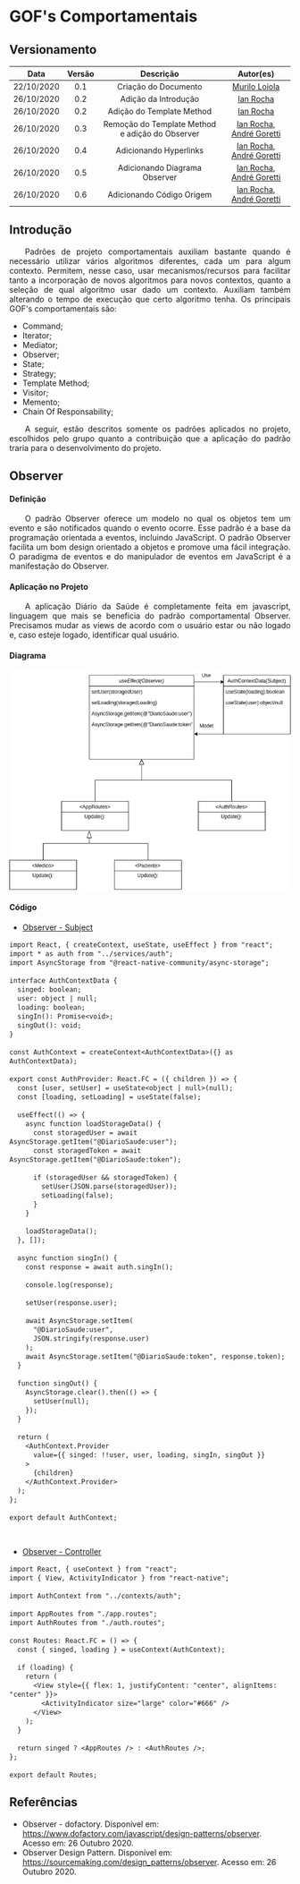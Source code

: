 # GOF's Comportamentais

## Versionamento

|    Data    | Versão |                    Descrição                    |                                        Autor(es)                                         |
| :--------: | :----: | :---------------------------------------------: | :--------------------------------------------------------------------------------------: |
| 22/10/2020 |  0.1   |              Criação do Documento               |                      [Murilo Loiola](https://github.com/murilo-dan)                      |
| 26/10/2020 |  0.2   |              Adição da Introdução               |                        [Ian Rocha](https://github.com/IanPSRocha)                        |
| 26/10/2020 |  0.2   |            Adição do Template Method            |                        [Ian Rocha](https://github.com/IanPSRocha)                        |
| 26/10/2020 |  0.3   | Remoção do Template Method e adição do Observer | [Ian Rocha](https://github.com/IanPSRocha), [André Goretti](https://github.com/Agoretti) |
| 26/10/2020 |  0.4   |             Adicionando Hyperlinks              | [Ian Rocha](https://github.com/IanPSRocha), [André Goretti](https://github.com/Agoretti) |
| 26/10/2020 |  0.5   |          Adicionando Diagrama Observer          | [Ian Rocha](https://github.com/IanPSRocha), [André Goretti](https://github.com/Agoretti) |
| 26/10/2020 |  0.6   |            Adicionando Código Origem            | [Ian Rocha](https://github.com/IanPSRocha), [André Goretti](https://github.com/Agoretti) |

## Introdução

<p align="justify">&emsp;&emsp;Padrões de projeto comportamentais
auxiliam bastante quando é necessário utilizar vários algoritmos diferentes, cada um para algum contexto. Permitem, nesse caso, usar mecanismos/recursos para facilitar tanto a incorporação de novos algoritmos para novos contextos, quanto a seleção de qual algoritmo usar
dado um contexto. Auxiliam também alterando o tempo de execução que certo algoritmo tenha. Os principais GOF's comportamentais são:</p>

- Command;
- Iterator;
- Mediator;
- Observer;
- State;
- Strategy;
- Template Method;
- Visitor;
- Memento;
- Chain Of Responsability;

<p align="justify">&emsp;&emsp;A seguir, estão descritos somente os padrões aplicados no projeto, escolhidos pelo grupo quanto a contribuição que a aplicação do padrão traria para o desenvolvimento do projeto.</p>

## Observer

#### Definição

<p align="justify">&emsp;&emsp;O padrão Observer oferece um modelo no qual os objetos tem um evento e são notificados quando o evento ocorre. Esse padrão é a base da programação orientada a eventos, incluindo JavaScript. O padrão Observer facilita um bom design orientado a objetos e promove uma fácil integração. O paradigma de eventos e do manipulador de eventos em JavaScript é a manifestação do Observer.</p>

#### Aplicação no Projeto

<p align="justify">&emsp;&emsp;A aplicação Diário da Saúde é completamente feita em javascript, linguagem que mais se beneficia do padrão comportamental Observer. Precisamos mudar as views de acordo com o usuário estar ou não logado e, caso esteje logado, identificar qual usuário.</p>

#### Diagrama

[![Observer_0.1](./img/Observer.png)](./img/Observer.png)

#### Código

- [Observer - Subject](https://github.com/UnBArqDsw/2020.1_G5_Diario_da_Saude/blob/master/mobile/DiarioSaude/src/contexts/auth.tsx)

```tsx
import React, { createContext, useState, useEffect } from "react";
import * as auth from "../services/auth";
import AsyncStorage from "@react-native-community/async-storage";

interface AuthContextData {
  singed: boolean;
  user: object | null;
  loading: boolean;
  singIn(): Promise<void>;
  singOut(): void;
}

const AuthContext = createContext<AuthContextData>({} as AuthContextData);

export const AuthProvider: React.FC = ({ children }) => {
  const [user, setUser] = useState<object | null>(null);
  const [loading, setLoading] = useState(false);

  useEffect(() => {
    async function loadStorageData() {
      const storagedUser = await AsyncStorage.getItem("@DiarioSaude:user");
      const storagedToken = await AsyncStorage.getItem("@DiarioSaude:token");

      if (storagedUser && storagedToken) {
        setUser(JSON.parse(storagedUser));
        setLoading(false);
      }
    }

    loadStorageData();
  }, []);

  async function singIn() {
    const response = await auth.singIn();

    console.log(response);

    setUser(response.user);

    await AsyncStorage.setItem(
      "@DiarioSaude:user",
      JSON.stringify(response.user)
    );
    await AsyncStorage.setItem("@DiarioSaude:token", response.token);
  }

  function singOut() {
    AsyncStorage.clear().then(() => {
      setUser(null);
    });
  }

  return (
    <AuthContext.Provider
      value={{ singed: !!user, user, loading, singIn, singOut }}
    >
      {children}
    </AuthContext.Provider>
  );
};

export default AuthContext;
```
</br>

- [Observer - Controller](https://github.com/UnBArqDsw/2020.1_G5_Diario_da_Saude/blob/master/mobile/DiarioSaude/src/routes/index.tsx)

```tsx
import React, { useContext } from "react";
import { View, ActivityIndicator } from "react-native";

import AuthContext from "../contexts/auth";

import AppRoutes from "./app.routes";
import AuthRoutes from "./auth.routes";

const Routes: React.FC = () => {
  const { singed, loading } = useContext(AuthContext);

  if (loading) {
    return (
      <View style={{ flex: 1, justifyContent: "center", alignItems: "center" }}>
        <ActivityIndicator size="large" color="#666" />
      </View>
    );
  }

  return singed ? <AppRoutes /> : <AuthRoutes />;
};

export default Routes;
```

## Referências

* Observer - dofactory. Disponível em: <a>https://www.dofactory.com/javascript/design-patterns/observer</a>. Acesso em: 26 Outubro 2020.
* Observer Design Pattern. Disponível em: <a>https://sourcemaking.com/design_patterns/observer</a>. Acesso em: 26 Outubro 2020.
